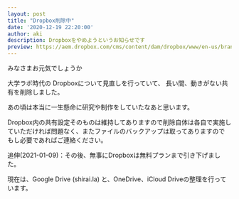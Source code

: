 ```yaml
---
layout: post
title: "Dropbox削除中"
date: '2020-12-19 22:20:00'
author: aki
description: Dropboxをやめようというお知らせです
preview: https://aem.dropbox.com/cms/content/dam/dropbox/www/en-us/branding/app-dropbox-ios@2x.png.transform/half-res/img.png
---
```


みなさまお元気でしょうか

大学ラボ時代の
Dropboxについて見直しを行っていて、
長い間、動きがない共有を削除しました。

あの頃は本当に一生懸命に研究や制作をしていたなあと思います。

Dropbox内の共有設定そのものは維持してありますので削除自体は各自で実施していただければ問題なく、またファイルのバックアップは取ってありますので
もし必要であればご連絡ください。

追伸(2021-01-09)：その後、無事にDropboxは無料プランまで引き下げました。

現在は、Google Drive (shirai.la) と、OneDrive、iCloud Driveの整理を行っています。

